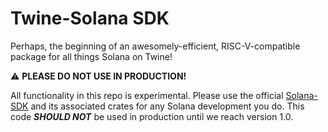 # Twine-Solana SDK

Perhaps, the beginning of an awesomely-efficient, RISC-V-compatible package for all things Solana on Twine!

⚠️ **PLEASE DO NOT USE IN PRODUCTION!**

All functionality in this repo is experimental. Please use the official [Solana-SDK](https://github.com/anza-xyz/agave) and its associated crates for any Solana development you do. This code ***SHOULD NOT*** be used in production until we reach version 1.0.
